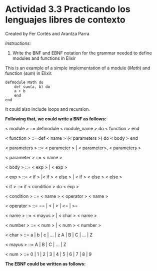 # **Actividad 3.3 Practicando los lenguajes libres de contexto**

Created by Fer Cortés and Arantza Parra

*Instructions:*

1. Write the BNF and EBNF notation for the grammar needed to define modules and functions in Elixir


This is an example of a simple implementation of a module (*Math*) and function (*sum*) in Elixir.

    defmodule Math do
        def sum(a, b) do
        a + b
        end
    end 

It could also include loops and recursion.

**Following that, we could write a **BNF** as follows:**

< module > ::= defmodule < module_name > do < function > end 

< function > ::=  def < name > (< parameters >) do < body > end

< parameters > ::=  < parameter > | < parameter>, < parameters >

< parameter > ::= < name >

< body > ::=  < exp > | < exp >

< exp > ::= < if > |< if > < else > | < if > < else > < else >

< if > ::= if < condition > do < exp >

< condition > ::= < name > < operator > < name > 

< operator > ::= == | < | > | <= | >=

< name > ::= < mayus > | < char > < name >

< number > ::= < num > | < num > < number >

 < char > ::= a | b | c | ... | z A | B | C | ... | Z

 < mayus > ::= A | B | C | ... | Z

 < num >  ::= 0 | 1 | 2 | 3 | 4 | 5 | 6 | 7 | 8 | 9


**The EBNF could be written as follows:**

